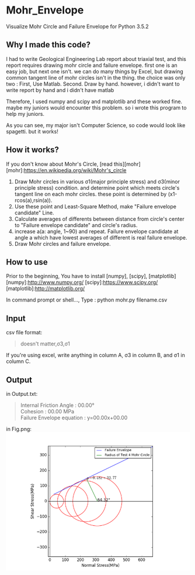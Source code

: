 # Mohr_Envelope
Visualize Mohr Circle and Failure Envelope 
for Python 3.5.2

Why I made this code?
-------------
I had to write Geological Engineering Lab report about triaxial test, and this report requires drawing mohr circle and failure envelope. first one is an easy job, but next one isn't. we can do many things by Excel, but drawing common tangent line of mohr circles isn't in the thing. the choice was only two : First, Use Matlab. Second. Draw by hand. however, i didn't want to write report by hand and i didn't have matlab 

Therefore, I used numpy and scipy and matplotlib and these worked fine. maybe my juniors would encounter this problem. so i wrote this program to help my juniors.

As you can see, my major isn't Computer Science, so code would look like spagetti. but it works!

How it works?
-------------
If you don't know about Mohr's Circle, [read this][mohr]
[mohr]:https://en.wikipedia.org/wiki/Mohr's_circle
1. Draw Mohr circles in various σ1(major principle stress) and σ3(minor principle stress) condition. and determine point which meets circle's tangent line on each mohr circles. these point is determined by (x1-rcos(a),rsin(a)).
2. Use these point and Least-Square Method, make "Failure envelope candidate" Line. 
3. Calculate averages of differents between distance from circle's center to "Failure envelope candidate"  and circle's radius.
4. increase a(a: angle, 1~90) and repeat. Failure envelope candidate at angle a which have lowest averages of different is real failure envelope.
5. Draw Mohr circles and failure envelope.


How to use
-------------
Prior to the beginning, You have to install [numpy], [scipy], [matplotlib]
[numpy]:http://www.numpy.org/
[scipy]:https://www.scipy.org/
[matplotlib]:http://matplotlib.org/

In command prompt or shell..., Type : python mohr.py filename.csv

Input
-------------
csv file format:
>doesn't matter,σ3,σ1

If you're using excel, write anything in column A, σ3 in column B, and σ1 in column C.

Output
-------------
in Output.txt:
 >Internal Friction Angle : 00.00° <br>
 >Cohesion : 00.00 MPa <br>
 >Failure Envelope equation : y=00.00x+00.00 

in Fig.png:<br>
![graph](Fig.png)

